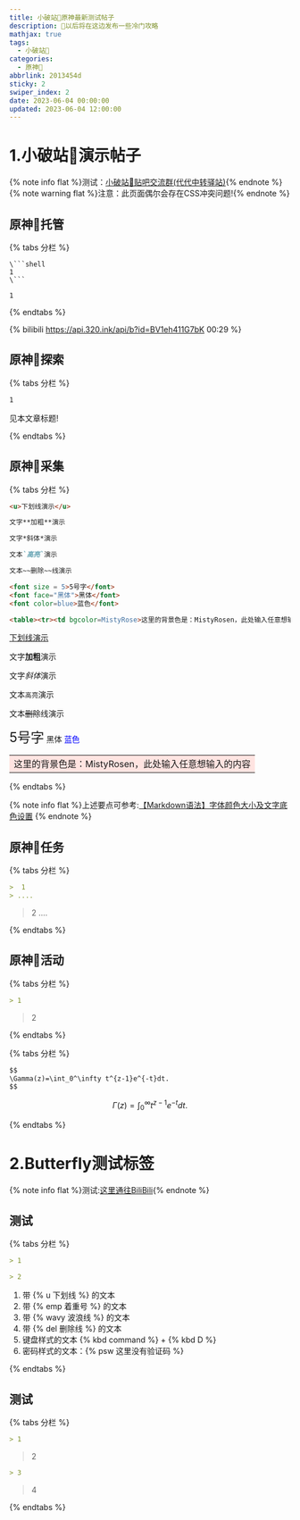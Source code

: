 ```yaml
---
title: 小破站🥝原神最新测试帖子
description: 🥧以后将在这边发布一些冷门攻略
mathjax: true
tags:
  - 小破站🥝
categories:
  - 原神🥝
abbrlink: 2013454d
sticky: 2
swiper_index: 2
date: 2023-06-04 00:00:00
updated: 2023-06-04 12:00:00
---
```


# 1.小破站🥝演示帖子
{% note info flat %}测试：[小破站🥝贴吧交流群(代代中转驿站)](http://qm.qq.com/cgi-bin/qm/qr?_wv=1027&k=DH-Gn-QhSInAKWdPB3CgMTg5sNY0U6xE&authKey=ZDxLtFIjdOM7EMMVW7oIKbReAo%2B4xDd2NZXuz06dRQ7NWE6hwT9j0R1lxfPL50We&noverify=0&group_code=251862926){% endnote %}
{% note warning flat %}注意：此页面偶尔会存在CSS冲突问题!{% endnote %}


## 原神🥝托管

{% tabs 分栏 %}

<!-- tab 1 -->
```shell
\```shell
1
\```
```
<!-- endtab -->

<!-- tab 1 -->
```shell
1
```
<!-- endtab -->

{% endtabs %}

{% bilibili https://api.320.ink/api/b?id=BV1eh411G7bK 00:29 %}

## 原神🥝探索
{% tabs 分栏 %}

<!-- tab 1 -->
```Markdown
1
```
<!-- endtab -->

<!-- tab 1 -->
见本文章标题!
<!-- endtab -->

{% endtabs %}

## 原神🥝采集

{% tabs 分栏 %}

<!-- tab 1 -->
```Markdown
<u>下划线演示</u>

文字**加粗**演示

文字*斜体*演示

文本`高亮`演示

文本~~删除~~线演示

<font size = 5>5号字</font>
<font face="黑体">黑体</font>
<font color=blue>蓝色</font>

<table><tr><td bgcolor=MistyRose>这里的背景色是：MistyRosen，此处输入任意想输入的内容</td></tr></table>
```
<!-- endtab -->

<!-- tab 1 -->
<u>下划线演示</u>

文字**加粗**演示

文字*斜体*演示

文本`高亮`演示

文本~~删除~~线演示

<font size = 5>5号字</font>
<font face="黑体">黑体</font>
<font color=blue>蓝色</font>

<table><tr><td bgcolor=MistyRose>这里的背景色是：MistyRosen，此处输入任意想输入的内容</td></tr></table>
<!-- endtab -->

{% endtabs %}

{% note info flat %}上述要点可参考:[【Markdown语法】字体颜色大小及文字底色设置](https://blog.csdn.net/qq_43732429/article/details/108034518)
{% endnote %}


## 原神🥝任务

{% tabs 分栏 %}

<!-- tab 1 -->
```Markdown
>  1
> ....
```
<!-- endtab -->

<!-- tab 2 -->
>  2
> ....
<!-- endtab -->

{% endtabs %}



## 原神🥝活动
{% tabs 分栏 %}

<!-- tab 1 -->
```Markdown
> 1
```
<!-- endtab -->

<!-- tab 2 -->
> 2
<!-- endtab -->

{% endtabs %}






{% tabs 分栏 %}

<!-- tab 示例源码 -->
```Markdown
$$
\Gamma(z)=\int_0^\infty t^{z-1}e^{-t}dt.
$$
```
<!-- endtab -->

<!-- tab 渲染演示 -->
$$
\Gamma(z)=\int_0^\infty t^{z-1}e^{-t}dt.
$$
<!-- endtab -->

{% endtabs %}



# 2.Butterfly测试标签
{% note info flat %}测试:[这里通往BiliBili](https://www.bilibili.com/){% endnote %}

## 测试

{% tabs 分栏 %}
<!-- tab 1 -->
```Markdown
> 1
```
<!-- endtab -->
<!-- tab 2 -->
```Markdown
> 2
```
<!-- endtab -->

<!-- tab 2 -->
1. 带 {% u 下划线 %} 的文本
2. 带 {% emp 着重号 %} 的文本
3. 带 {% wavy 波浪线 %} 的文本
4. 带 {% del 删除线 %} 的文本
5. 键盘样式的文本 {% kbd command %} + {% kbd D %}
6. 密码样式的文本：{% psw 这里没有验证码 %}
<!-- endtab -->

{% endtabs %}




## 测试

{% tabs 分栏 %}


<!-- tab 1 -->
```Markdown
> 1
```
<!-- endtab -->

<!-- tab 2 -->

> 2
<!-- endtab -->

<!-- tab 3 -->
```Markdown
> 3
```
<!-- endtab -->

<!-- tab 4 -->
> 4
<!-- endtab -->

{% endtabs %}

